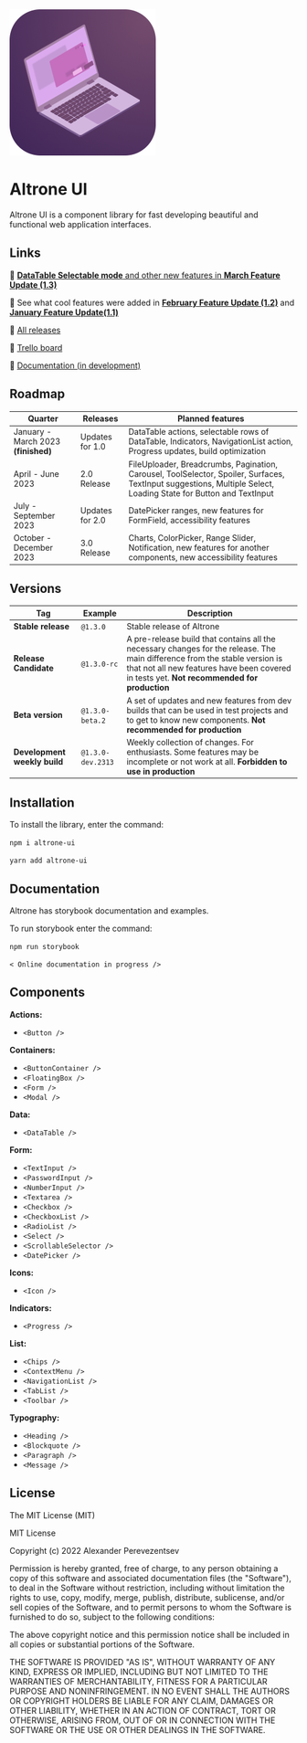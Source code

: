 <img alt="Notebook with user interface elements" height="256" src="https://github.com/apcom52/altrone-ui/blob/stable/logo.png?raw=true" title="Altrone UI logo" width="256"/>

# Altrone UI

Altrone UI is a component library for fast developing beautiful and functional web application interfaces.

## Links 
💠 [**DataTable Selectable mode** and other new features in **March Feature Update (1.3)**](https://github.com/apcom52/altrone-ui/releases/tag/v1.3.0)

🔹 See what cool features were added in [**February Feature Update (1.2)**](https://github.com/apcom52/altrone-ui/releases/tag/v1.2.0) and [**January Feature Update(1.1)**](https://github.com/apcom52/altrone-ui/releases/tag/v1.1.0)

🔹 [All releases](https://github.com/apcom52/altrone-ui/releases)

🔹 [Trello board](https://trello.com/b/EGGzwaTu/altrone-ui)

🔹 [Documentation (in development)](https://apcom52.github.io/altrone-docs/)

## Roadmap
| Quarter                             | Releases | Planned features                                                                                                                                             |
|-------------------------------------|---|--------------------------------------------------------------------------------------------------------------------------------------------------------------|
| January - March 2023 **(finished)** | Updates for 1.0  | DataTable actions, selectable rows of DataTable, Indicators, NavigationList action, Progress updates, build optimization                                     |
| April - June 2023                   | 2.0 Release   | FileUploader, Breadcrumbs, Pagination, Carousel, ToolSelector, Spoiler, Surfaces, TextInput suggestions, Multiple Select, Loading State for Button and TextInput |
| July - September 2023               | Updates for 2.0  | DatePicker ranges, new features for FormField, accessibility features                                                                                        |
| October - December 2023             | 3.0 Release  | Charts, ColorPicker, Range Slider, Notification, new features for another components, new accessibility features                                             |

## Versions

| Tag                          | Example        | Description               |
|------------------------------|----------------|---------------------------|
| **Stable release**           | `@1.3.0`         | Stable release of Altrone |
| **Release Candidate**        | `@1.3.0-rc`      | A pre-release build that contains all the necessary changes for the release. The main difference from the stable version is that not all new features have been covered in tests yet. **Not recommended for production**                        |
| **Beta version**             | `@1.3.0-beta.2`  | A set of updates and new features from dev builds that can be used in test projects and to get to know new components. **Not recommended for production**                          |
| **Development weekly build** | `@1.3.0-dev.2313` | Weekly collection of changes. For enthusiasts. Some features may be incomplete or not work at all. **Forbidden to use in production**                          |


## Installation

To install the library, enter the command:

`npm i altrone-ui`

`yarn add altrone-ui`

## Documentation

Altrone has storybook documentation and examples. 

To run storybook enter the command:

`npm run storybook`

`< Online documentation in progress />`

## Components

**Actions:**

- `<Button />`

**Containers:**

- `<ButtonContainer />`
- `<FloatingBox />`
- `<Form />`
- `<Modal />`

**Data:**

- `<DataTable />`

**Form:**

- `<TextInput />`
- `<PasswordInput />`
- `<NumberInput />`
- `<Textarea />`
- `<Checkbox />`
- `<CheckboxList />`
- `<RadioList />`
- `<Select />`
- `<ScrollableSelector />`
- `<DatePicker />`

**Icons:**

- `<Icon />`

**Indicators:**

- `<Progress />`

**List:**

- `<Chips />`
- `<ContextMenu />`
- `<NavigationList />`
- `<TabList />`
- `<Toolbar />`

**Typography:**

- `<Heading />`
- `<Blockquote />`
- `<Paragraph />`
- `<Message />`

## License

The MIT License (MIT)

MIT License

Copyright (c) 2022 Alexander Perevezentsev

Permission is hereby granted, free of charge, to any person obtaining a copy
of this software and associated documentation files (the "Software"), to deal
in the Software without restriction, including without limitation the rights
to use, copy, modify, merge, publish, distribute, sublicense, and/or sell
copies of the Software, and to permit persons to whom the Software is
furnished to do so, subject to the following conditions:

The above copyright notice and this permission notice shall be included in all
copies or substantial portions of the Software.

THE SOFTWARE IS PROVIDED "AS IS", WITHOUT WARRANTY OF ANY KIND, EXPRESS OR
IMPLIED, INCLUDING BUT NOT LIMITED TO THE WARRANTIES OF MERCHANTABILITY,
FITNESS FOR A PARTICULAR PURPOSE AND NONINFRINGEMENT. IN NO EVENT SHALL THE
AUTHORS OR COPYRIGHT HOLDERS BE LIABLE FOR ANY CLAIM, DAMAGES OR OTHER
LIABILITY, WHETHER IN AN ACTION OF CONTRACT, TORT OR OTHERWISE, ARISING FROM,
OUT OF OR IN CONNECTION WITH THE SOFTWARE OR THE USE OR OTHER DEALINGS IN THE
SOFTWARE.
